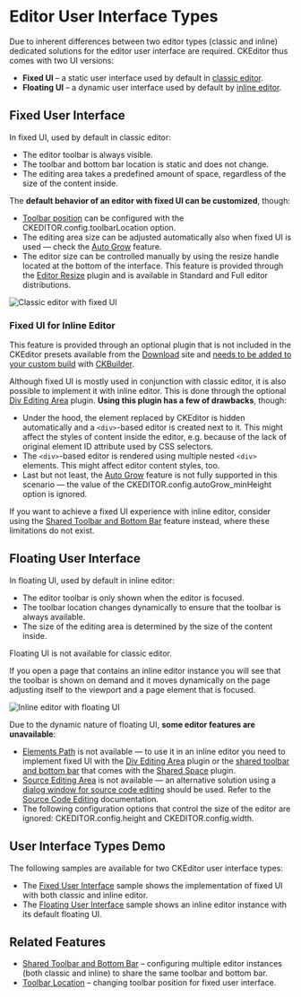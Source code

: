 <!--
Copyright (c) 2003-2018, CKSource - Frederico Knabben. All rights reserved.
For licensing, see LICENSE.md.
-->

# Editor User Interface Types

Due to inherent differences between two editor types (classic and inline) dedicated solutions for the editor user interface are required. CKEditor thus comes with two UI versions:

* **Fixed UI** &ndash; a static user interface used by default in [classic editor](#!/guide/dev_framed).
* **Floating UI** &ndash; a dynamic user interface used by default by [inline editor](#!/guide/dev_inline).

## Fixed User Interface

In fixed UI, used by default in classic editor:

* The editor toolbar is always visible.
* The toolbar and bottom bar location is static and does not change.
* The editing area takes a predefined amount of space, regardless of the size of the content inside.

The **default behavior of an editor with fixed UI can be customized**, though:

* [Toolbar position](#!/guide/dev_toolbarlocation) can be configured with the CKEDITOR.config.toolbarLocation option.
* The editing area size can be adjusted automatically also when fixed UI is used &mdash; check the [Auto Grow](#!/guide/dev_autogrow) feature.
* The editor size can be controlled manually by using the resize handle located at the bottom of the interface. This feature is provided through the [Editor Resize](https://ckeditor.com/cke4/addon/resize) plugin and is available in Standard and Full editor distributions.

<img src="guides/dev_ckeditor_js_load/classic_example.png" alt="Classic editor with fixed UI">

### Fixed UI for Inline Editor

<p class="requirements">
	This feature is provided through an optional plugin that is not included in the CKEditor presets available from the <a href="https://ckeditor.com/ckeditor-4/download/">Download</a> site and <a href="#!/guide/dev_plugins">needs to be added to your custom build</a> with <a href="https://ckeditor.com/cke4/builder">CKBuilder</a>.
</p>

Although fixed UI is mostly used in conjunction with classic editor, it is also possible to implement it with inline editor. This is done through the optional [Div Editing Area](https://ckeditor.com/cke4/addon/divarea) plugin. **Using this plugin has a few of drawbacks**, though:

* Under the hood, the element replaced by CKEditor is hidden automatically and a `<div>`-based editor is created next to it. This might affect the styles of content inside the editor, e.g. because of the lack of original element ID attribute used by CSS selectors.
* The `<div>`-based editor is rendered using multiple nested `<div>` elements. This might affect editor content styles, too.
* Last but not least, the [Auto Grow](#!/guide/dev_autogrow) feature is not fully supported in this scenario &mdash; the value of the CKEDITOR.config.autoGrow_minHeight option is ignored.

If you want to achieve a fixed UI experience with inline editor, consider using the [Shared Toolbar and Bottom Bar](#!/guide/dev_sharedspace) feature instead, where these limitations do not exist.

## Floating User Interface

In floating UI, used by default in inline editor:

* The editor toolbar is only shown when the editor is focused.
* The toolbar location changes dynamically to ensure that the toolbar is always available.
* The size of the editing area is determined by the size of the content inside.

<p class="note">
	Floating UI is not available for classic editor.
</p>

If you open a page that contains an inline editor instance you will see that the toolbar is shown on demand and it moves dynamically on the page adjusting itself to the viewport and a page element that is focused.

<img src="guides/dev_ckeditor_js_load/inline_example.png" alt="Inline editor with floating UI">

Due to the dynamic nature of floating UI, **some editor features are unavailable**:

* [Elements Path](https://ckeditor.com/cke4/addon/elementspath) is not available &mdash; to use it in an inline editor you need to implement fixed UI with the [Div Editing Area](https://ckeditor.com/cke4/addon/divarea) plugin or the [shared toolbar and bottom bar](#!/guide/dev_sharedspace) that comes with the [Shared Space](https://ckeditor.com/cke4/addon/sharedspace) plugin.
* [Source Editing Area](https://ckeditor.com/cke4/addon/sourcearea) is not available &mdash; an alternative solution using a [dialog window for source code editing](https://ckeditor.com/cke4/addon/sourcedialog) should be used. Refer to the [Source Code Editing](#!/guide/dev_sourcearea) documentation.
* The following configuration options that control the size of the editor are ignored: CKEDITOR.config.height and CKEDITOR.config.width.

## User Interface Types Demo

The following samples are available for two CKEditor user interface types:

* The [Fixed User Interface](https://sdk.ckeditor.com/samples/fixedui.html) sample shows the implementation of fixed UI with both classic and inline editor.
* The [Floating User Interface](https://sdk.ckeditor.com/samples/floatingui.html) sample shows an inline editor instance with its default floating UI.

## Related Features

* [Shared Toolbar and Bottom Bar](#!/guide/dev_sharedspace) &ndash; configuring multiple editor instances (both classic and inline) to share the same toolbar and bottom bar.
* [Toolbar Location](#!/guide/dev_toolbarlocation) &ndash; changing toolbar position for fixed user interface.
